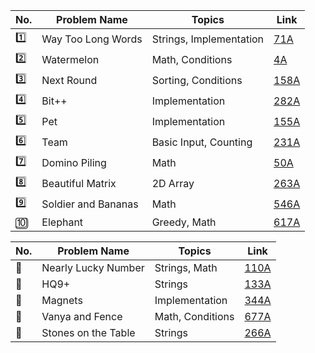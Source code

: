 | No. | Problem Name        | Topics                  | Link                                                    |
| --- | ------------------- | ----------------------- | ------------------------------------------------------- |
| 1️⃣ | Way Too Long Words  | Strings, Implementation | [71A](https://codeforces.com/problemset/problem/71/A)   |
| 2️⃣ | Watermelon          | Math, Conditions        | [4A](https://codeforces.com/problemset/problem/4/A)     |
| 3️⃣ | Next Round          | Sorting, Conditions     | [158A](https://codeforces.com/problemset/problem/158/A) |
| 4️⃣ | Bit++               | Implementation          | [282A](https://codeforces.com/problemset/problem/282/A) |
| 5️⃣ | Pet                 | Implementation          | [155A](https://codeforces.com/problemset/problem/155/A) |
| 6️⃣ | Team                | Basic Input, Counting   | [231A](https://codeforces.com/problemset/problem/231/A) |
| 7️⃣ | Domino Piling       | Math                    | [50A](https://codeforces.com/problemset/problem/50/A)   |
| 8️⃣ | Beautiful Matrix    | 2D Array                | [263A](https://codeforces.com/problemset/problem/263/A) |
| 9️⃣ | Soldier and Bananas | Math                    | [546A](https://codeforces.com/problemset/problem/546/A) |
| 🔟  | Elephant            | Greedy, Math            | [617A](https://codeforces.com/problemset/problem/617/A) |


| No. | Problem Name        | Topics           | Link                                                    |
| --- | ------------------- | ---------------- | ------------------------------------------------------- |
| 🔸  | Nearly Lucky Number | Strings, Math    | [110A](https://codeforces.com/problemset/problem/110/A) |
| 🔸  | HQ9+                | Strings          | [133A](https://codeforces.com/problemset/problem/133/A) |
| 🔸  | Magnets             | Implementation   | [344A](https://codeforces.com/problemset/problem/344/A) |
| 🔸  | Vanya and Fence     | Math, Conditions | [677A](https://codeforces.com/problemset/problem/677/A) |
| 🔸  | Stones on the Table | Strings          | [266A](https://codeforces.com/problemset/problem/266/A) |
